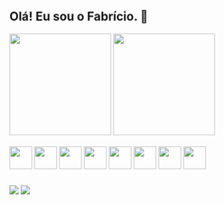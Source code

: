 ## Olá! Eu sou o Fabrício. 👋

<div>
  <img height="180em" src="https://github-readme-stats.vercel.app/api?username=fabricioCraft&show_icons=true&theme=cobalt&include_all_commits=true">
  <img height="180em" src = "https://github-readme-stats.vercel.app/api/top-langs/?username=fabricioCraft&show_icons=true&theme=cobalt">
</div>

<div class= "skills" style="inline_block"><br>
  <img align="center" src="https://cdn.jsdelivr.net/gh/devicons/devicon@latest/icons/javascript/javascript-original.svg" width=40 heigth=40>
  <img align="center" src="https://cdn.jsdelivr.net/gh/devicons/devicon@latest/icons/typescript/typescript-original.svg" width=40 heigth=40>
  <img align="center" src="https://cdn.jsdelivr.net/gh/devicons/devicon@latest/icons/nodejs/nodejs-original-wordmark.svg" width=40 heigth=40>
  <img align="center" src="https://cdn.jsdelivr.net/gh/devicons/devicon@latest/icons/html5/html5-original.svg" width=40 heigth=40>
  <img align="center" src="https://cdn.jsdelivr.net/gh/devicons/devicon@latest/icons/css3/css3-original.svg" width=40 heigth=40>
  <img align="center" src="https://cdn.jsdelivr.net/gh/devicons/devicon@latest/icons/azuresqldatabase/azuresqldatabase-original.svg" width=40 heigth=40>
  <img align="center" src="https://cdn.jsdelivr.net/gh/devicons/devicon@latest/icons/docker/docker-original-wordmark.svg" width=40 heigth=40>
  <img align="center"src="https://cdn.jsdelivr.net/gh/devicons/devicon@latest/icons/postgresql/postgresql-original-wordmark.svg" width=40 heigth=40>
</div>

##
<div>
  <a href="https://www.instagram.com/fabricio_nascimento/"><img src="https://img.shields.io/badge/Instagram-E4405F?style=for-the-badge&logo=instagram&logoColor=white"></a>
  <a href ="https://www.linkedin.com/in/fabricio-nascimento-738a2460/"><img src="https://img.shields.io/badge/LinkedIn-0077B5?style=for-the-badge&logo=linkedin&logoColor=white"></a>
</div>




